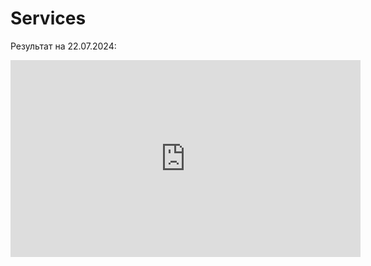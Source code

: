 # Services

Результат на 22.07.2024:
<iframe width="560" height="315" src="https://www.youtube.com/watch?v=HZHoD6o-R5Q" frameborder="0" allow="accelerometer; autoplay; clipboard-write; encrypted-media; gyroscope; picture-in-picture" allowfullscreen></iframe>
